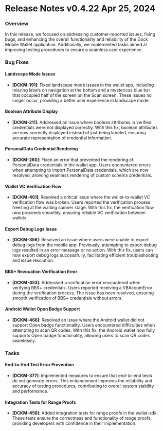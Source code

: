 # Release Notes v0.4.22 Apr 25, 2024

### **Overview**

In this release, we focused on addressing customer-reported issues, fixing bugs, and enhancing the overall functionality and reliability of the Dock Mobile Wallet application. Additionally, we implemented tasks aimed at improving testing procedures to ensure a seamless user experience.

### **Bug Fixes**

#### **Landscape Mode Issues**

* **\[DCKM-191]**: Fixed landscape mode issues in the wallet app, including missing labels on navigation at the bottom and a mysterious blue bar that occupied half of the screen on the Scan screen. These issues no longer occur, providing a better user experience in landscape mode.

#### **Boolean Attribute Display**

* **\[DCKM-211]**: Addressed an issue where boolean attributes in verified credentials were not displayed correctly. With this fix, boolean attributes are now correctly displayed instead of just being labeled, ensuring accurate representation of credential information.

#### **PersonalData Credential Rendering**

* **\[DCKM-260]**: Fixed an error that prevented the rendering of PersonalData credentials in the wallet app. Users encountered errors when attempting to import PersonalData credentials, which are now resolved, allowing seamless rendering of custom schema credentials.

#### **Wallet VC Verification Flow**

* **\[DCKM-461]**: Resolved a critical issue where the wallet-to-wallet VC verification flow was broken. Users reported the verification process freezing at the waiting spinner stage. With this fix, the verification flow now proceeds smoothly, ensuring reliable VC verification between wallets.

#### **Export Debug Logs Issue**

* **\[DCKM-356]**: Resolved an issue where users were unable to export debug logs from the mobile app. Previously, attempting to export debug logs resulted in an error message or no action. With this fix, users can now export debug logs successfully, facilitating efficient troubleshooting and issue resolution.

#### **BBS+ Revocation Verification Error**

* **\[DCKM-453]**: Addressed a verification error encountered when verifying BBS+ credentials. Users reported receiving a VBAccumError during the verification process. The issue has been resolved, ensuring smooth verification of BBS+ credentials without errors.

#### **Android Wallet Open Badge Support**

* **\[DCKM-466]**: Resolved an issue where the Android wallet did not support Open badge functionality. Users encountered difficulties when attempting to scan QR codes. With this fix, the Android wallet now fully supports Open badge functionality, allowing users to scan QR codes seamlessly.

### **Tasks**

#### **End-to-End Test Error Prevention**

* **\[DCKM-377]**: Implemented measures to ensure that end-to-end tests do not generate errors. This enhancement improves the reliability and accuracy of testing procedures, contributing to overall system stability and performance.

#### **Integration Tests for Range Proofs**

* **\[DCKM-458]**: Added integration tests for range proofs in the wallet-sdk. These tests ensure the correctness and functionality of range proofs, providing developers with confidence in their implementation.
